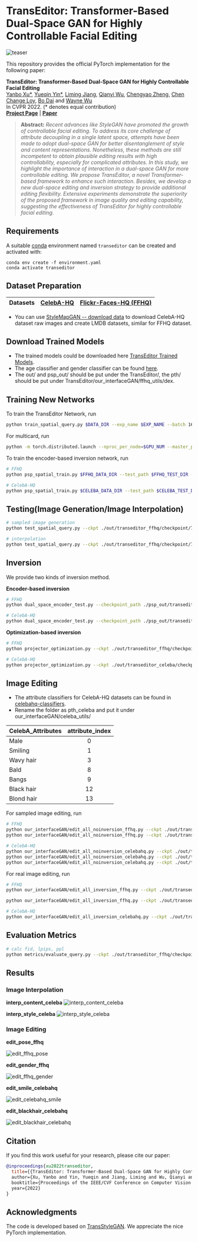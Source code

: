 # TransEditor: Transformer-Based Dual-Space GAN for Highly Controllable Facial Editing

![teaser](./resources/teaser.png)

This repository provides the official PyTorch implementation for the following paper:

**TransEditor: Transformer-Based Dual-Space GAN for Highly Controllable Facial Editing**<br>
[Yanbo Xu*](https://github.com/BillyXYB), [Yueqin Yin*](https://github.com/yinyueqin), [Liming Jiang](https://liming-jiang.com/), [Qianyi Wu](https://qianyiwu.github.io), [Chengyao Zheng](https://github.com/daili0015), [Chen Change Loy](https://www.mmlab-ntu.com/person/ccloy/), [Bo Dai](http://daibo.info/) and [Wayne Wu](https://dblp.org/pid/50/8731.html)<br>
In CVPR 2022. (* denotes equal contribution) <br>
[**Project Page**](https://billyxyb.github.io/TransEditor/) | [**Paper**](https://arxiv.org/abs/2111.06849)

> **Abstract:** *Recent advances like StyleGAN have promoted the growth of controllable facial editing. To address its core challenge of attribute decoupling in a single latent space, attempts have been made to adopt dual-space GAN for better disentanglement of style and content representations. Nonetheless, these methods are still incompetent to obtain plausible editing results with high controllability, especially for complicated attributes. In this study, we highlight the importance of interaction in a dual-space GAN for more controllable editing. We propose TransEditor, a novel Transformer-based framework to enhance such interaction. Besides, we develop a new dual-space editing and inversion strategy to provide additional editing flexibility. Extensive experiments demonstrate the superiority of the proposed framework in image quality and editing capability, suggesting the effectiveness of TransEditor for highly controllable facial editing.*

## Requirements

A suitable [conda](https://conda.io/) environment named `transeditor` can be created
and activated with:

```
conda env create -f environment.yaml
conda activate transeditor
```
## Dataset Preparation

| Datasets | [CelebA-HQ](https://docs.google.com/uc?export=download&id=1R72NB79CX0MpnmWSli2SMu-Wp-M0xI-o) | [Flickr-Faces-HQ (FFHQ)](https://github.com/NVlabs/ffhq-dataset) | 
| :--- | :---: | :---: |

- You can use [StyleMapGAN -- download data](https://github.com/naver-ai/StyleMapGAN/blob/main/download.sh) to download CelebA-HQ dataset raw images and create LMDB datasets, similar for FFHQ dataset.

## Download Trained Models
- The trained models could be downloaded here [TransEditor Trained Models](https://hkustconnect-my.sharepoint.com/:f:/g/personal/yxubu_connect_ust_hk/EvKIlqMewWJEncEOYiUtTCwBUY2FTuJPv8lAx7UPVD33TA?e=znM6z6).
- The age classifier and gender classifier can be found [here](https://github.com/siriusdemon/pytorch-DEX/tree/master/dex/pth).
- The out/ and psp_out/ should be put under the TransEditor/, the pth/ should be put under TransEditor/our_interfaceGAN/ffhq_utils/dex.


## Training New Networks
To train the TransEditor Network, run 
```bash
python train_spatial_query.py $DATA_DIR --exp_name $EXP_NAME --batch 16 --n_sample 64 --num_region 1 --num_trans 8
```
For multicard, run
```bash
python -m torch.distributed.launch --nproc_per_node=$GPU_NUM --master_port $PORT_NUM train_spatial_query.py $DATA_DIR --exp_name $EXP_NAME --batch 16 --n_sample 64 --num_region 1 --num_trans 8
```


To train the encoder-based inversion network, run
```bash
# FFHQ
python psp_spatial_train.py $FFHQ_DATA_DIR --test_path $FFHQ_TEST_DIR --ckpt .out/transeditor_ffhq/checkpoint/790000.pt --num_region 1 --num_trans 8 --start_from_latent_avg --exp_dir $INVERSION_EXP_NAME --from_plus_space 

# CelebA-HQ
python psp_spatial_train.py $CELEBA_DATA_DIR --test_path $CELEBA_TEST_DIR --ckpt ./out/transeditor_celeba/checkpoint/370000.pt --num_region 1 --num_trans 8 --start_from_latent_avg --exp_dir $INVERSION_EXP_NAME --from_plus_space 
```

## Testing(Image Generation/Image Interpolation)
```bash
# sampled image generation
python test_spatial_query.py --ckpt ./out/transeditor_ffhq/checkpoint/790000.pt --num_region 1 --num_trans 8 --sample

# interpolation
python test_spatial_query.py --ckpt ./out/transeditor_ffhq/checkpoint/790000.pt --num_region 1 --num_trans 8 --dat_interp
```

## Inversion
We provide two kinds of inversion method.

<b>Encoder-based inversion</b>
```bash
# FFHQ
python dual_space_encoder_test.py --checkpoint_path ./psp_out/transeditor_inversion_ffhq/checkpoints/best_model.pt --output_dir ./projection --num_region 1 --num_trans 8 --start_from_latent_avg --from_plus_space --dataset_type ffhq_encode --dataset_dir /dataset/ffhq/test/images

# CelebA-HQ
python dual_space_encoder_test.py --checkpoint_path ./psp_out/transeditor_inversion_celeba/checkpoints/best_model.pt --output_dir ./projection --num_region 1 --num_trans 8 --start_from_latent_avg --from_plus_space --dataset_type celebahq_encode --dataset_dir /dataset/celeba_hq/test/images
```

<b>Optimization-based inversion</b>
```bash
# FFHQ
python projector_optimization.py --ckpt ./out/transeditor_ffhq/checkpoint/790000.pt --num_region 1 --num_trans 8 --dataset_dir /dataset/ffhq/test/images --step 10000

# CelebA-HQ
python projector_optimization.py --ckpt ./out/transeditor_celeba/checkpoint/370000.pt --num_region 1 --num_trans 8 --dataset_dir /dataset/celeba_hq/test/images --step 10000
```




## Image Editing

- The attribute classifiers for CelebA-HQ datasets can be found in [celebahq-classifiers](http://latent-composition.csail.mit.edu/other_projects/gan_ensembling/zips/pretrained_classifiers.zip). 
- Rename the folder as pth_celeba and put it under our_interfaceGAN/celeba_utils/


| CelebA_Attributes |attribute_index |
| :--- | :---: | 
| Male |0 |
| Smiling |1 |
| Wavy hair |3 |
| Bald |8 |
| Bangs |9 |
| Black hair |12 |
| Blond hair |13 |

For sampled image editing, run
```bash
# FFHQ
python our_interfaceGAN/edit_all_noinversion_ffhq.py --ckpt ./out/transeditor_ffhq/checkpoint/790000.pt --num_region 1 --num_trans 8 --attribute_name pose --num_sample 150000 # pose
python our_interfaceGAN/edit_all_noinversion_ffhq.py --ckpt ./out/transeditor_ffhq/checkpoint/790000.pt --num_region 1 --num_trans 8 --attribute_name gender --num_sample 150000 # gender

# CelebA-HQ
python our_interfaceGAN/edit_all_noinversion_celebahq.py --ckpt ./out/transeditor_celeba/checkpoint/370000.pt --attribute_index 0 --num_sample 150000 # Male
python our_interfaceGAN/edit_all_noinversion_celebahq.py --ckpt ./out/transeditor_celeba/checkpoint/370000.pt --attribute_index 3 --num_sample 150000 # wavy hair
python our_interfaceGAN/edit_all_noinversion_celebahq.py --ckpt ./out/transeditor_celeba/checkpoint/370000.pt --attribute_name pose --num_sample 150000 # pose
```

For real image editing, run
```bash
# FFHQ
python our_interfaceGAN/edit_all_inversion_ffhq.py --ckpt ./out/transeditor_ffhq/checkpoint/790000.pt --num_region 1 --num_trans 8 --attribute_name pose --z_latent ./projection/encoder_inversion/ffhq_encode/encoded_z.npy --p_latent ./projection/encoder_inversion/ffhq_encode/encoded_p.npy # pose

python our_interfaceGAN/edit_all_inversion_ffhq.py --ckpt ./out/transeditor_ffhq/checkpoint/790000.pt --num_region 1 --num_trans 8 --attribute_name gender --z_latent ./projection/encoder_inversion/ffhq_encode/encoded_z.npy --p_latent ./projection/encoder_inversion/ffhq_encode/encoded_p.npy # gender

# CelebA-HQ
python our_interfaceGAN/edit_all_inversion_celebahq.py --ckpt ./out/transeditor_celeba/checkpoint/370000.pt --attribute_index 0 --z_latent ./projection/encoder_inversion/celebahq_encode/encoded_z.npy --p_latent ./projection/encoder_inversion/celebahq_encode/encoded_p.npy # Male
```

## Evaluation Metrics
```bash
# calc fid, lpips, ppl
python metrics/evaluate_query.py --ckpt ./out/transeditor_ffhq/checkpoint/790000.pt --num_region 1 --num_trans 8 --batch 64 --inception metrics/inception_ffhq.pkl --truncation 1 --ppl --lpips --fid
```


## Results
### Image Interpolation

**interp_content_celeba**
![interp_content_celeba](./resources/interp_content_celeba.png)

**interp_style_celeba**
![interp_style_celeba](./resources/interp_style_celeba.png)



### Image Editing
**edit_pose_ffhq**

![edit_ffhq_pose](./resources/edit_pose_ffhq.png)

**edit_gender_ffhq**

![edit_ffhq_gender](./resources/edit_gender_ffhq.png)

**edit_smile_celebahq**

![edit_celebahq_smile](./resources/edit_smile_celeba.png)

**edit_blackhair_celebahq**

![edit_blackhair_celebahq](./resources/edit_blackhair_celeba.png)


## Citation

If you find this work useful for your research, please cite our paper:

```bibtex
@inproceedings{xu2022transeditor,
  title={{TransEditor: Transformer-Based Dual-Space GAN for Highly Controllable Facial Editing},
  author={Xu, Yanbo and Yin, Yueqin and Jiang, Liming and Wu, Qianyi and Zheng, Chengyao and Loy, Chen Change and Dai, Bo and Wu, Wayne},
  booktitle={Proceedings of the IEEE/CVF Conference on Computer Vision and Pattern Recognition},
  year={2022}
}
```

## Acknowledgments

The code is developed based on [TransStyleGAN](https://github.com/AnonSubm2021/TransStyleGAN). We appreciate the nice PyTorch implementation.

